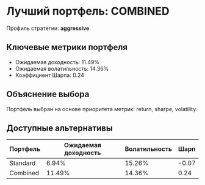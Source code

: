 # Лучший портфель: COMBINED

Профиль стратегии: **aggressive**

## Ключевые метрики портфеля

- Ожидаемая доходность: 11.49%
- Ожидаемая волатильность: 14.36%
- Коэффициент Шарпа: 0.24

## Объяснение выбора

Портфель выбран на основе приоритета метрик: return, sharpe, volatility.

## Доступные альтернативы

| Портфель | Ожидаемая доходность | Волатильность | Шарп |
|----------|----------------------|---------------|------|
| Standard | 6.94% | 15.26% | -0.07 |
| Combined | 11.49% | 14.36% | 0.24 |
